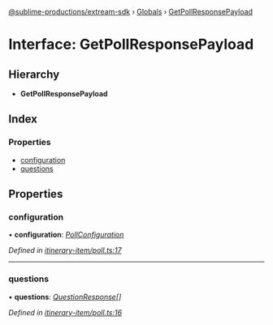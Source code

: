 [@sublime-productions/extream-sdk](../README.md) › [Globals](../globals.md) › [GetPollResponsePayload](getpollresponsepayload.md)

# Interface: GetPollResponsePayload

## Hierarchy

* **GetPollResponsePayload**

## Index

### Properties

* [configuration](getpollresponsepayload.md#configuration)
* [questions](getpollresponsepayload.md#questions)

## Properties

###  configuration

• **configuration**: *[PollConfiguration](pollconfiguration.md)*

*Defined in [itinerary-item/poll.ts:17](https://github.com/Extream-SaaS/ex-sdk/blob/194f895/src/itinerary-item/poll.ts#L17)*

___

###  questions

• **questions**: *[QuestionResponse](questionresponse.md)[]*

*Defined in [itinerary-item/poll.ts:16](https://github.com/Extream-SaaS/ex-sdk/blob/194f895/src/itinerary-item/poll.ts#L16)*

